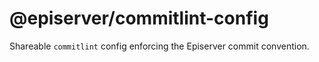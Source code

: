# @episerver/commitlint-config

Shareable `commitlint` config enforcing the Episerver commit convention.
